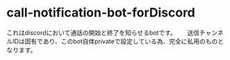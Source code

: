 # call-notification-bot-forDiscord
これはdiscordにおいて通話の開始と終了を知らせるbotです。　　
送信チャンネルIDは固有であり、このbot自体privateで設定している為、完全に私用のものとなります。
